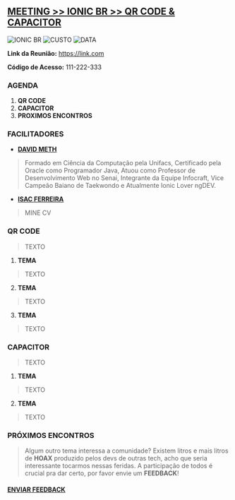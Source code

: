 ## [**MEETING >> IONIC BR >> QR CODE & CAPACITOR**](README.md)
![IONIC BR](https://img.shields.io/badge/IONIC%20BR-%F0%9F%93%B2-blue) ![CUSTO](https://img.shields.io/badge/0800-GRATIS-red)  ![DATA](https://img.shields.io/badge/DATA-10%2F10-green)



**Link da Reunião:** https://link.com

**Código de Acesso:** 111-222-333 


### **AGENDA**

1. **QR CODE**
2. **CAPACITOR**
3. **PROXIMOS ENCONTROS**

### **FACILITADORES**
- [**DAVID METH**](https://www.linkedin.com/in)
> Formado em Ciência da Computação pela Unifacs, Certificado pela Oracle como Programador Java, Atuou como Professor de Desenvolvimento Web no Senai, Integrante da Equipe Infocraft, Vice Campeão Baiano de Taekwondo e Atualmente Ionic Lover ngDEV. 

- [**ISAC FERREIRA**](https://www.linkedin.com/in)
> MINE CV 

### **QR CODE**
> TEXTO

1. **TEMA**
> TEXTO 

2. **TEMA**
> TEXTO 

3. **TEMA**
> TEXTO 

### **CAPACITOR**
> TEXTO 

1. **TEMA**
> TEXTO 

2. **TEMA**
> TEXTO 

### PRÓXIMOS ENCONTROS
> Algum outro tema interessa a comunidade? Existem litros e mais litros de **HOAX** produzido pelos devs de outras tech, acho que seria interessante tocarmos nessas feridas. A participação de todos é crucial pra dar certo, por favor envie um **FEEDBACK**!



#### [**ENVIAR FEEDBACK**](https://github.com/me42th/ionic-br/issues/new/choose)

